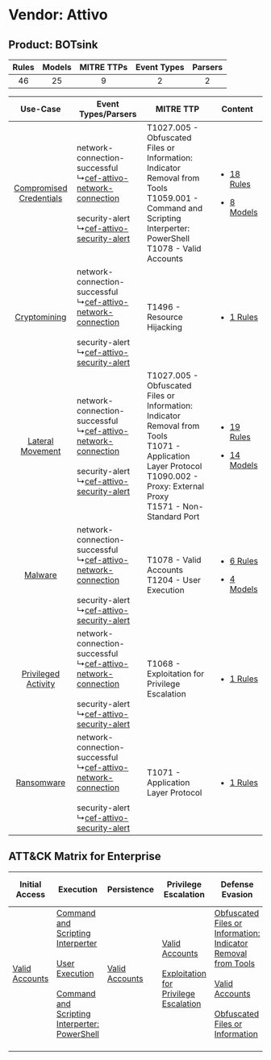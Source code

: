 Vendor: Attivo
==============
Product: BOTsink
----------------
| Rules | Models | MITRE TTPs | Event Types | Parsers |
|:-----:|:------:|:----------:|:-----------:|:-------:|
|  46   |   25   |     9      |      2      |    2    |

|    Use-Case    | Event Types/Parsers    | MITRE TTP    | Content    |
|:----:| ---- | ---- | ---- |
| [Compromised Credentials](../../../UseCases/uc_compromised_credentials.md) |  network-connection-successful<br> ↳[cef-attivo-network-connection](Ps/pC_cefattivonetworkconnection.md)<br><br> security-alert<br> ↳[cef-attivo-security-alert](Ps/pC_cefattivosecurityalert.md)<br> | T1027.005 - Obfuscated Files or Information: Indicator Removal from Tools<br>T1059.001 - Command and Scripting Interperter: PowerShell<br>T1078 - Valid Accounts<br>    | [<ul><li>18 Rules</li></ul><ul><li>8 Models</li></ul>](RM/r_m_attivo_botsink_Compromised_Credentials.md) |
|    [Cryptomining](../../../UseCases/uc_cryptomining.md)    |  network-connection-successful<br> ↳[cef-attivo-network-connection](Ps/pC_cefattivonetworkconnection.md)<br><br> security-alert<br> ↳[cef-attivo-security-alert](Ps/pC_cefattivosecurityalert.md)<br> | T1496 - Resource Hijacking<br>    | [<ul><li>1 Rules</li></ul>](RM/r_m_attivo_botsink_Cryptomining.md)    |
|        [Lateral Movement](../../../UseCases/uc_lateral_movement.md)        |  network-connection-successful<br> ↳[cef-attivo-network-connection](Ps/pC_cefattivonetworkconnection.md)<br><br> security-alert<br> ↳[cef-attivo-security-alert](Ps/pC_cefattivosecurityalert.md)<br> | T1027.005 - Obfuscated Files or Information: Indicator Removal from Tools<br>T1071 - Application Layer Protocol<br>T1090.002 - Proxy: External Proxy<br>T1571 - Non-Standard Port<br> | [<ul><li>19 Rules</li></ul><ul><li>14 Models</li></ul>](RM/r_m_attivo_botsink_Lateral_Movement.md)       |
|    [Malware](../../../UseCases/uc_malware.md)    |  network-connection-successful<br> ↳[cef-attivo-network-connection](Ps/pC_cefattivonetworkconnection.md)<br><br> security-alert<br> ↳[cef-attivo-security-alert](Ps/pC_cefattivosecurityalert.md)<br> | T1078 - Valid Accounts<br>T1204 - User Execution<br>    | [<ul><li>6 Rules</li></ul><ul><li>4 Models</li></ul>](RM/r_m_attivo_botsink_Malware.md)    |
|     [Privileged Activity](../../../UseCases/uc_privileged_activity.md)     |  network-connection-successful<br> ↳[cef-attivo-network-connection](Ps/pC_cefattivonetworkconnection.md)<br><br> security-alert<br> ↳[cef-attivo-security-alert](Ps/pC_cefattivosecurityalert.md)<br> | T1068 - Exploitation for Privilege Escalation<br>    | [<ul><li>1 Rules</li></ul>](RM/r_m_attivo_botsink_Privileged_Activity.md)    |
|    [Ransomware](../../../UseCases/uc_ransomware.md)    |  network-connection-successful<br> ↳[cef-attivo-network-connection](Ps/pC_cefattivonetworkconnection.md)<br><br> security-alert<br> ↳[cef-attivo-security-alert](Ps/pC_cefattivosecurityalert.md)<br> | T1071 - Application Layer Protocol<br>    | [<ul><li>1 Rules</li></ul>](RM/r_m_attivo_botsink_Ransomware.md)    |

ATT&CK Matrix for Enterprise
----------------------------
| Initial Access                                                      | Execution                                                                                                                                                                                                                                                       | Persistence                                                         | Privilege Escalation                                                                                                                                          | Defense Evasion                                                                                                                                                                                                                                                               | Credential Access | Discovery | Lateral Movement | Collection | Command and Control                                                                                                                                                                                                                                                                           | Exfiltration | Impact                                                                  |
| ------------------------------------------------------------------- | --------------------------------------------------------------------------------------------------------------------------------------------------------------------------------------------------------------------------------------------------------------- | ------------------------------------------------------------------- | ------------------------------------------------------------------------------------------------------------------------------------------------------------- | ----------------------------------------------------------------------------------------------------------------------------------------------------------------------------------------------------------------------------------------------------------------------------- | ----------------- | --------- | ---------------- | ---------- | --------------------------------------------------------------------------------------------------------------------------------------------------------------------------------------------------------------------------------------------------------------------------------------------- | ------------ | ----------------------------------------------------------------------- |
| [Valid Accounts](https://attack.mitre.org/techniques/T1078)<br><br> | [Command and Scripting Interperter](https://attack.mitre.org/techniques/T1059)<br><br>[User Execution](https://attack.mitre.org/techniques/T1204)<br><br>[Command and Scripting Interperter: PowerShell](https://attack.mitre.org/techniques/T1059/001)<br><br> | [Valid Accounts](https://attack.mitre.org/techniques/T1078)<br><br> | [Valid Accounts](https://attack.mitre.org/techniques/T1078)<br><br>[Exploitation for Privilege Escalation](https://attack.mitre.org/techniques/T1068)<br><br> | [Obfuscated Files or Information: Indicator Removal from Tools](https://attack.mitre.org/techniques/T1027/005)<br><br>[Valid Accounts](https://attack.mitre.org/techniques/T1078)<br><br>[Obfuscated Files or Information](https://attack.mitre.org/techniques/T1027)<br><br> |                   |           |                  |            | [Non-Standard Port](https://attack.mitre.org/techniques/T1571)<br><br>[Proxy: External Proxy](https://attack.mitre.org/techniques/T1090/002)<br><br>[Application Layer Protocol](https://attack.mitre.org/techniques/T1071)<br><br>[Proxy](https://attack.mitre.org/techniques/T1090)<br><br> |              | [Resource Hijacking](https://attack.mitre.org/techniques/T1496)<br><br> |
